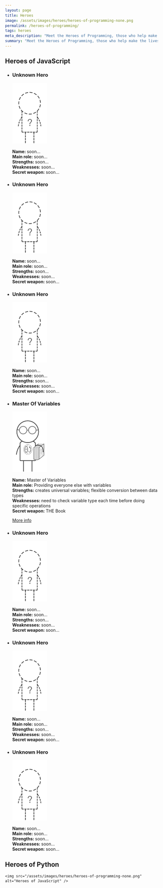 ```yaml
---
layout: page
title: Heroes
image: /assets/images/heroes/heroes-of-programming-none.png
permalink: /heroes-of-programming/
tags: heroes
meta_description: "Meet the Heroes of Programming, those who help make the lives of millions of people better. You can, too, become one of the Heroes of Programming. All you need to do is learn programming and do something useful for the society."
summary: "Meet the Heroes of Programming, those who help make the lives of millions of people better. You can, too, become one of the Heroes of Programming. All you need to do is learn programming and do something useful for the society."
---
```

<link href="https://fonts.googleapis.com/css?family=Indie+Flower" rel="stylesheet">


<h2 class="h2 center margin-top-md margin-bottom-sm">Heroes of JavaScript</h2>

<div id="wrapper">
    <ul id="index_cards">
        <li id="card-1">
            <h3>Unknown Hero</h3>
            <img src="/assets/images/heroes/UnknownHero.png" height="200" alt="Unknown Hero" />
            <p>
                <strong>Name: </strong>soon...
                <br />
                <strong>Main role: </strong>soon...
                <br />
                <strong>Strengths: </strong>soon...
                <br />
                <strong>Weaknesses: </strong>soon...
                <br />
                <strong>Secret weapon: </strong>soon...
            </p>
        </li>
        <li id="card-2">
            <h3>Unknown Hero</h3>
            <img src="/assets/images/heroes/UnknownHero.png" height="200" alt="Unknown Hero" />
            <p>
                <strong>Name: </strong>soon...
                <br />
                <strong>Main role: </strong>soon...
                <br />
                <strong>Strengths: </strong>soon...
                <br />
                <strong>Weaknesses: </strong>soon...
                <br />
                <strong>Secret weapon: </strong>soon...
            </p>
        </li>
        <li id="card-3">
            <h3>Unknown Hero</h3>
            <img src="/assets/images/heroes/UnknownHero.png" height="200" alt="Unknown Hero" />
            <p>
                <strong>Name: </strong>soon...
                <br />
                <strong>Main role: </strong>soon...
                <br />
                <strong>Strengths: </strong>soon...
                <br />
                <strong>Weaknesses: </strong>soon...
                <br />
                <strong>Secret weapon: </strong>soon...
            </p>
        </li>
        <li id="card-4">
            <h3>Master Of Variables</h3>
            <img src="/assets/images/heroes/MasterOfVariables.png" height="200" alt="Master of Variables" />
            <p>
                <strong>Name:</strong> Master of Variables
                <br />
                <strong>Main role:</strong> Providing everyone else with variables
                <br />
                <strong>Strengths: </strong>creates universal variables; flexible conversion between data types
                <br />
                <strong>Weaknesses: </strong>need to check variable type each time before doing specific operations
                <br />
                <strong>Secret weapon: </strong> THE Book
            </p>
            <a class="button button-info-inversed" href="/heroes/master-of-variables-part-1-intro/">More info</a>
        </li>
        <li id="card-5">
            <h3>Unknown Hero</h3>
            <img src="/assets/images/heroes/UnknownHero.png" height="200" alt="Unknown Hero" />
            <p>
                <strong>Name: </strong>soon...
                <br />
                <strong>Main role: </strong>soon...
                <br />
                <strong>Strengths: </strong>soon...
                <br />
                <strong>Weaknesses: </strong>soon...
                <br />
                <strong>Secret weapon: </strong>soon...
            </p>
        </li>
        <li id="card-6">
            <h3>Unknown Hero</h3>
            <img src="/assets/images/heroes/UnknownHero.png" height="200" alt="Unknown Hero" />
            <p>
                <strong>Name: </strong>soon...
                <br />
                <strong>Main role: </strong>soon...
                <br />
                <strong>Strengths: </strong>soon...
                <br />
                <strong>Weaknesses: </strong>soon...
                <br />
                <strong>Secret weapon: </strong>soon...
            </p>
        </li>
        <li id="card-7">
            <h3>Unknown Hero</h3>
            <img src="/assets/images/heroes/UnknownHero.png" height="200" alt="Unknown Hero" />
            <p>
                <strong>Name: </strong>soon...
                <br />
                <strong>Main role: </strong>soon...
                <br />
                <strong>Strengths: </strong>soon...
                <br />
                <strong>Weaknesses: </strong>soon...
                <br />
                <strong>Secret weapon: </strong>soon...
            </p>
        </li>
    </ul>
</div>

<!-- <a href="#" class="button info-button" role="button">More info</a> -->

<!-- Python -->
<div>
    <h2 class="h2 center margin-top-md margin-bottom-sm">Heroes of Python</h2>

    <img src="/assets/images/heroes/heroes-of-programming-none.png" alt="Heroes of JavaScript" />

</div>